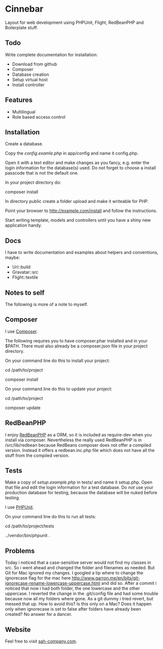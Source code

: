 Cinnebar
========

Layout for web development using PHPUnit, Flight, RedBeanPHP and Boilerplate stuff.

Todo
----

Write complete documentation for installation:

* Download from github
* Composer
* Database creation
* Setup virtual host
* Install controller


Features
--------

* Multilingual
* Role based access control

Installation
------------

Create a database.

Copy the _config.examle.php_ in app/config and name it config.php.

Open it with a text editor and make changes as you fancy, e.g. enter the login information for the database(s) used. Do not forget to choose a install passcode that is not the default one.

In your project directory do:

composer install

In directory public create a folder upload and make it writeable for PHP.

Point your browser to http://example.com/install and follow the instructions.

Start writing template, models and controllers until you have a shiny new application handy.


Docs
----

I have to write documentation and examples about helpers and conventions, maybe:

* Url::build
* Gravatar::src
* Flight::textile


Notes to self
-------------

The following is more of a note to myself.


Composer
--------

I use [Composer](http://getcomposer.org/).

The following requires you to have composer.phar installed and in your $PATH.
There must also already be a composer.json file in your project directory.

On your command line do this to install your project:

cd /path/to/project

composer install

On your command line do this to update your project:

cd /path/to/project

composer update

RedBeanPHP
----------

I enjoy [RedBeanPHP](http://redbeanphp.com/) as a ORM, so it is included as require-dev when you install via composer. Nevertheless the really used RedBeanPHP is in /src/lib/redbean because RedBeans composer does not offer a compiled version. Instead it offers a redbean.inc.php file which does not have all the stuff from the compiled version.


Tests
-----

Make a copy of _setup.example.php_ in tests/ and name it setup.php. Open that file and edit the login information for a test database. Do _not_ use your production database for testing, because the database will be nuked before testing.

I use [PHPUnit](http://phpunit.de/).

On your command line do this to run all tests:

cd /path/to/project/tests

../vendor/bin/phpunit .

Problems
--------

Today i noticed that a case-sensitive server would not find my classes in src. So i went ahead and changed the folder and filenames as needed. But Git for Mac ignored my changes. I googled a tip where to change the ignorecase flag for the mac here http://www.garron.me/en/bits/git-ignorecase-rename-lowercase-uppercase.html and did so. After a commit i noticed that now i had both folder, the one lowercase and the other uppercase. I reverted the change in the .git/config file and had some trouble because now all my folders where gone. As a git dummy i tried revert, but messed that up. How to avoid this? Is this only on a Mac? Does it happen only when ignorecase is set to false after folders have already been created? No answer for a dancer.



Website
-------

Feel free to visit [sah-company.com](http://sah-company.com).